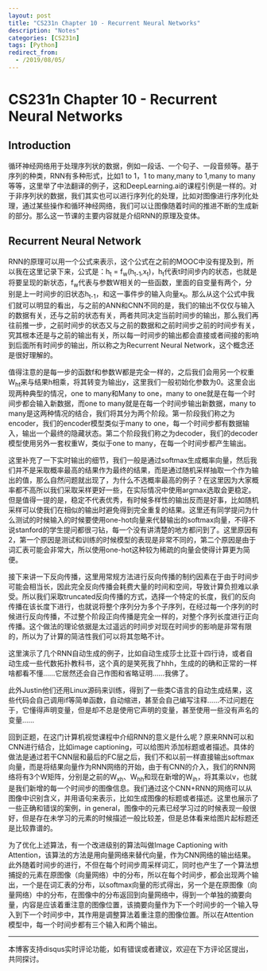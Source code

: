 ```yaml
---
layout: post
title: "CS231n Chapter 10 - Recurrent Neural Networks"
description: "Notes"
categories: [CS231n]
tags: [Python]
redirect_from:
  - /2019/08/05/
---
```


# CS231n Chapter 10 - Recurrent Neural Networks  

## Introduction  

循环神经网络用于处理序列状的数据，例如一段话、一个句子、一段音频等。基于序列的种类，RNN有多种形式，比如1 to 1，1 to many,many to 1,many to many等等，这里举了中法翻译的例子，这和DeepLearning.ai的课程引例是一样的。对于非序列状的数据，我们其实也可以进行序列化的处理，比如对图像进行序列化处理，通过某些操作和循环神经网络，我们可以让图像随着时间的推进不断的生成新的部分。那么这一节课的主要内容就是介绍RNN的原理及变体。  

## Recurrent Neural Network  

RNN的原理可以用一个公式来表示，这个公式在之前的MOOC中没有提及到，所以我在这里记录下来，公式是：h<sub>t</sub> = f<sub>w</sub>(h<sub>t-1</sub>,x<sub>t</sub>)，h<sub>t</sub>代表t时间步内的状态，也就是将要呈现的新状态，f<sub>w</sub>代表与参数W相关的一些函数，里面的自变量有两个，分别是上一时间步的旧状态h<sub>t-1</sub>，和这一事件步的输入向量x<sub>t</sub>。那么从这个公式中我们就可以明显的看出，与之前的ANN和CNN不同的是，我们的输出不仅仅与输入的数据有关，还与之前的状态有关，两者共同决定当前时间步的输出，那么我们再往前推一步，之前时间步的状态又与之前的数据和之前时间步之前的时间步有关，究其根本还是与之前的输出有关，所以每一时间步的输出都会直接或者间接的影响到后面所有时间步的输出，所以称之为Recurrent Neural Network，这个概念还是很好理解的。  

值得注意的是每一步的函数f和参数W都是完全一样的，之后我们会用另一个权重W<sub>ht</sub>来与结果h相乘，将其转变为输出y，这里我们一般初始化参数为0。这里会出现两种典型的情况，one to many和Many to one，many to one就是在每一个时间步都会输入新数据，而one to many就是在每一个时间步输出新数据，many to many是这两种情况的结合，我们将其分为两个阶段。第一阶段我们称之为encoder，我们的encoder模型类似于many to one，每一个时间步都有数据输入，输出一个最终的隐藏状态。第二个阶段我们称之为decoder，我们的decoder模型使用另外一套权重W，类似于one to many，在每一个时间步都产生输出。  

这里补充了一下实时输出的细节，我们一般是通过softmax生成概率向量，然后我们并不是采取概率最高的结果作为最终的结果，而是通过随机采样抽取一个作为输出的值，那么自然问题就出现了，为什么不选概率最高的例子？在这里因为大家概率都不高所以我们采取采样更好一些，在实际情况中使用argmax选取会更稳定。但是值得一提的是，稳定不代表优秀，有时候多样性的输出反而是好事，比如随机采样可以使我们在相似的输出时避免得到完全重复的结果。这里还有同学提问为什么测试的时候输入的时候要使用one-hot向量来代替输出的softmax向量，不得不说stanford的学生提问都很刁钻，每一个没有讲清楚的地方都问到了。这里原因有2，第一个原因是测试和训练的时候模型的表现是非常不同的，第二个原因是由于词汇表可能会非常大，所以使用one-hot这种较为稀疏的向量会使得计算更为简便。  

接下来讲一下反向传播，这里用常规方法进行反向传播的制约因素在于由于时间步可能会相当长，因此完全反向传播会耗费大量的时间和空间，导致计算负担难以承受。所以我们采取truncated反向传播的方式，选择一个特定的长度，我们的反向传播在该长度下进行，也就说将整个序列分为多个子序列，在经过每一个序列的时候进行反向传播，不过整个阶段正向传播是完全一样的，对整个序列长度进行正向传播。这个做法的理论依据是太过遥远的时间步对现在时间步的影响是非常有限的，所以为了计算的简洁性我们可以将其忽略不计。  

这里演示了几个RNN自动生成的例子，比如自动生成莎士比亚十四行诗，或者自动生成一些代数拓扑教科书，这个真的是笑死我了hhh，生成的的确和正常的一样啥都看不懂……它居然还会自己作图和省略证明……我佛了。  

此外Justin他们还用Linux源码来训练，得到了一些类C语言的自动生成结果，这些代码会自己调用if等简单函数，自动缩进，甚至会自己编写注释……不过问题在于，它懂得声明变量，但是却不总是使用它声明的变量，甚至使用一些没有声名的变量……  

回到正题，在这门计算机视觉课程中介绍RNN的意义是什么呢？原来RNN可以和CNN进行结合，比如image captioning，可以给图片添加标题或者描述。具体的做法是通过若干CNN层和最后的FC层之后，我们不和以前一样直接输出softmax向量，而是将结果向量作为RNN网络的开始，由于有CNN的介入，我们的RNN网络将有3个W矩阵，分别是之前的W<sub>xh</sub>、W<sub>hh</sub>和现在新增的W<sub>ih</sub>，将其乘以v，也就是我们新增的每一个时间步的图像信息。我们通过这个CNN+RNN的网络可以从图像中识别含义，并用语句来表示，比如生成图像的标题或者描述。这里也展示了一些正确和错误的案例，in general，图像中的元素已经学习过的时候表现一般很好，但是存在未学习的元素的时候描述一般比较差，但是总体看来给图片起标题还是比较靠谱的。  

为了优化上述算法，有一个改进级别的算法叫做Image Captioning with Attention，该算法的方法是用向量网络来替代向量，作为CNN网络的输出结果。此外随着时间步的进行，不但在每个时间步周采样词汇，同时也产生了一个算法想捕捉的元素在原图像（向量网络）中的分布，所以在每个时间步，都会出现两个输出，一个是在词汇表的分布，以softmax向量的形式得出，另一个是在原图像（向量网络）中的分布，在图像中的分布返回到向量网络中，得到一个单独的摘要向量，内容是应该着重注意的图像位置，该摘要向量作为下一个时间步的一个输入导入到下一个时间步中，其作用是调整算法着重注意的图像位置。所以在Attention模型中，每一个时间步都有三个输入和两个输出。  





---
本博客支持disqus实时评论功能，如有错误或者建议，欢迎在下方评论区提出，共同探讨。  
